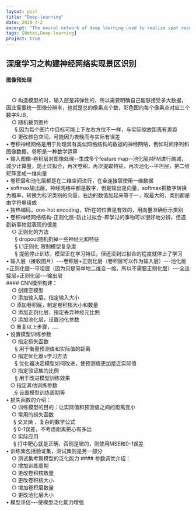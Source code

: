 ```yaml
---
layout: post
title: "Deep-learning"
date: 2020-3-2
excerpt: "The neural network of deep learning used to realize spot recognition"
tags: [Notes,Deep-learning]
project: true
---
```

<script type="text/javascript" src="http://tajs.qq.com/stats?sId=66526224" charset="UTF-8"></script>

##  深度学习之构建神经网络实现景区识别

####  图像预处理
<br>
 &nbsp;  &nbsp; ○ 构造模型的时，输入层是非弹性的，所以需要明确自己能够接受多大数据，因此需要统一图像分辨率，也就是总的像素点个数，彩色图向每个像素点对应三个数字RJB，
 <br>
 &nbsp; &nbsp; ○ 随机裁剪图片
 <br>
&nbsp; &nbsp;  &nbsp; § 因为每个图片中目标可能上下左右方位不一样，与实际缩放距离有差距
<br>
&nbsp; &nbsp; ○ 更改颜色空间，可能因为夜晚而与实际有误差
<br>
• 卷积神经网络是用于处理具有类似网格结构的数据的神经网络，例如时间序列和图像数据，卷积是一种数学运算
<br>
• 输入图像-卷积层对图像处理--生成多个feature map--池化层对FM进行缩减，减少计算量，防止过拟合，再次卷积，再次提取特征，再次池化--平坦层，把二维矩阵变成一维向量
<br>
• 卷积层和池化层都是在二维空间进行，在全连接层使用一维数据
<br>
• softmax输出层，神经网络中都是数字，但是输出是向量，softmax把数字转换为概率，转换为标识类别的向量，右边的数值加起来等于一，取最大的，类别都是由字符串组成
<br>
• 独热编码，one-hot encoding，1所在的位置是有效的，用向量准确标示类别
<br>
• 卷积神经网络结构-正则化层-防止过拟合-即学过的事物可以很好地分辨，但遇到新事物就表现的很差
<br>
&nbsp; &nbsp;  ○ 正则化的方法
<br>
&nbsp;  &nbsp; &nbsp; § dropout随机扔掉一些神经元和特征
<br>
&nbsp;  &nbsp; &nbsp; § L1正则化 限制模型复杂度
<br>
&nbsp;  &nbsp; &nbsp; § 提前停止训练，模型正在学习特征，但还没到过拟合的程度就停止了学习
<br>
• 输入层（接收图片）---卷积层+正则化层（卷积层可以作为输入层）---池化层+正则化层--平坦层（因为只是简单地二维变一维，所以不需要正则化层）---全连接层+正则化层---输出层
<br>
#### CNN模型构建：
<br>
&nbsp; &nbsp; ○ 创建空模型
<br>
&nbsp; &nbsp; ○ 添加输入层，指定输入大小
<br>
&nbsp;&nbsp;  ○ 添加卷积层，制定卷积核大小和数量
<br>
&nbsp; &nbsp; ○ 添加正则化层，指定丢弃神经元比例
<br>
&nbsp; &nbsp; ○ 添加池化层，设置池化参数
<br>
&nbsp;&nbsp;  ○ 重复以上步骤，….
<br>
• 设置模型训练参数
<br>
&nbsp; &nbsp; ○ 指定损失函数
<br>
&nbsp; &nbsp; &nbsp; § 用于衡量预测值和实际值的距离
<br>
&nbsp; &nbsp; ○ 指定优化器≈学习方法
<br>
&nbsp; &nbsp; &nbsp; § 优化器决定模型如何改进，使预测值更加接近实际值
<br>
&nbsp; &nbsp;  ○ 指定验证集的比例
<br>
&nbsp; &nbsp; &nbsp; § 用于改进模型训练效果
<br>
&nbsp;&nbsp; ○ 指定其他训练参数
<br>&nbsp; &nbsp&nbsp; ;§ 设置模型训练周期等
<br>• 损失函数的介绍：
<br>&nbsp; &nbsp; ○ 训练模型的目的：让实际值和预测值之间的距离变小
<br>&nbsp; &nbsp; ○ 常用的损失函数
<br>&nbsp; &nbsp;&nbsp; § 交叉熵 ，复杂的数学公式
<br>&nbsp;&nbsp; &nbsp; § 0-1误差，不考虑距离把心有多远
<br>&nbsp; &nbsp; ○ 实际应用
<br>&nbsp;&nbsp; &nbsp; § 打中靶心就是正确，否则是错的，则使用MSE和0-1误差
<br>• 训练集包括验证集，测试集则是另一部分
<br>&nbsp; &nbsp; ○ 测试集考察模型的泛化能力
#### 参数调优介绍：
<br>&nbsp; &nbsp; ○ 增加训练周期
<br>&nbsp; &nbsp; ○ 更改卷积核数量
<br>&nbsp; &nbsp; ○ 更改卷积核大小
<br>&nbsp; &nbsp; ○ 增加卷积层数量
<br>&nbsp; &nbsp; ○ 更改池化层大小
<br>• 模型评估---使模型泛化能力增强


